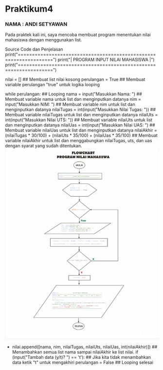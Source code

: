 # Praktikum4
### NAMA    : ANDI SETYAWAN
Pada praktek kali ini, saya mencoba membuat program menentukan nilai mahasiswa dengan menggunakan list.

Source Code dan Penjelasan
print("==================================================================") print("| PROGRAM INPUT NILAI MAHASISWA |") print("==================================================================")

nilai = [] ## Membuat list nilai kosong perulangan = True ## Membuat variable perulangan "true" untuk logika looping

while perulangan: ## Looping nama = input("Masukkan Nama: ") ## Membuat variable nama untuk list dan menginputkan datanya nim = input("Masukkan NIM: ") ## Membuat variable nim untuk list dan menginputkan datanya nilaiTugas = int(input("Masukkan Nilai Tugas: ")) ## Membuat variable nilaiTugas untuk list dan menginputkan datanya nilaiUts = int(input("Masukkan Nilai UTS: ")) ## Membuat variable nilaiUts untuk list dan menginputkan datanya nilaiUas = int(input("Masukkan Nilai UAS: ") ## Membuat variable nilaiUas untuk list dan menginputkan datanya nilaiAkhir = (nilaiTugas * 30/100) + (nilaiUts * 35/100) + (nilaiUas * 35/100) ## Membuat variable nilaiAkhir untuk list dan menggabungkan nilaiTugas, uts, dan uas dengan syarat yang sudah ditentukan.
![img 1](screenshot/1.png)

- nilai.append([nama, nim, nilaiTugas, nilaiUts, nilaiUas, int(nilaiAkhir)])  ## Menambahkan semua list nama sampai nilaiAkhir ke list nilai.
  if (input("Tambah data (y/t)? ") == 't'):                         ## Jika kita tidak menambahkan data ketik "t" untuk mengakhiri
     perulangan = False                                            ## Looping selesai
